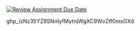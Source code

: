 [![Review Assignment Due Date](https://classroom.github.com/assets/deadline-readme-button-24ddc0f5d75046c5622901739e7c5dd533143b0c8e959d652212380cedb1ea36.svg)](https://classroom.github.com/a/YKdbavQP)

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